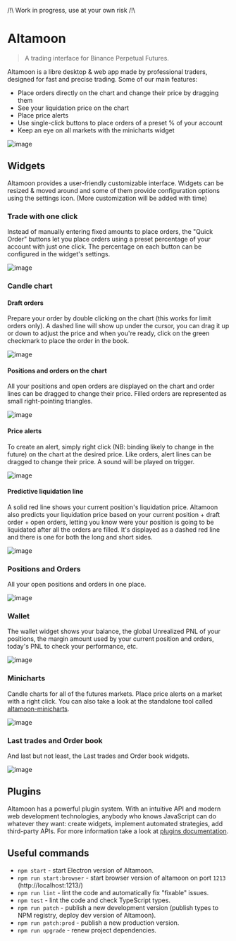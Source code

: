 /!\ Work in progress, use at your own risk /!\

# Altamoon

> A trading interface for Binance Perpetual Futures.

Altamoon is a libre desktop & web app made by professional traders, designed for fast and precise trading.
Some of our main features:
- Place orders directly on the chart and change their price by dragging them
- See your liquidation price on the chart
- Place price alerts
- Use single-click buttons to place orders of a preset % of your account
- Keep an eye on all markets with the minicharts widget

![image](https://user-images.githubusercontent.com/1082083/140765511-810c7e04-5ecd-4749-b64e-07a18b3f60c3.png)

## Widgets

Altamoon provides a user-friendly customizable interface. Widgets can be resized & moved around and some of them provide configuration options using the settings icon. (More customization will be added with time)

### Trade with one click

Instead of manually entering fixed amounts to place orders, the "Quick Order" buttons let you place orders using a preset percentage of your account with just one click. The percentage on each button can be configured in the widget's settings.

![image](https://user-images.githubusercontent.com/1082083/140765814-6cfac8a6-6949-4687-9fa6-b579f1e050be.png)


### Candle chart

#### Draft orders

Prepare your order by double clicking on the chart (this works for limit orders only). A dashed line will show up under the cursor, you can drag it up or down to adjust the price and when you're ready, click on the green checkmark to place the order in the book.

![image](https://user-images.githubusercontent.com/1082083/140766021-3f9b3b20-2451-436b-9a75-5a27c560bc81.png)


#### Positions and orders on the chart

All your positions and open orders are displayed on the chart and order lines can be dragged to change their price.
Filled orders are represented as small right-pointing triangles.

![image](https://user-images.githubusercontent.com/1082083/140767139-07c12d1e-ef80-4982-bdf1-1278babaa752.png)


#### Price alerts

To create an alert, simply right click (NB: binding likely to change in the future) on the chart at the desired price.
Like orders, alert lines can be dragged to change their price. A sound will be played on trigger.

![image](https://user-images.githubusercontent.com/1082083/140766447-08d4046b-14c7-439c-91f7-942a3b5c66d1.png)

#### Predictive liquidation line

A solid red line shows your current position's liquidation price.
Altamoon also predicts your liquidation price based on your current position + draft order + open orders, letting you know were your position is going to be liquidated after all the orders are filled. It's displayed as a dashed red line and there is one for both the long and short sides.

![image](https://user-images.githubusercontent.com/1082083/140766618-6de0a645-5249-4d78-9528-1c26bc7a3883.png)


### Positions and Orders

All your open positions and orders in one place.

![image](https://user-images.githubusercontent.com/1082083/140766381-e57eabfb-6d93-4ccf-9c79-913cc649ebde.png)


### Wallet

The wallet widget shows your balance, the global Unrealized PNL of your positions, the margin amount used by your current position and orders, today's PNL to check your performance, etc.

![image](https://user-images.githubusercontent.com/1082083/140767429-975046b7-1145-4f0f-a939-1028e29ba8ac.png)


### Minicharts

Candle charts for all of the futures markets. Place price alerts on a market with a right click. You can also take a look at the standalone tool called [altamoon-minicharts](https://altamoon.github.io/altamoon-minicharts).

![image](https://user-images.githubusercontent.com/1082083/140767525-889fb63e-d674-4b70-a498-7cf40485f37d.png)


### Last trades and Order book

And last but not least, the Last trades and Order book widgets.

![image](https://user-images.githubusercontent.com/1082083/140767557-7380d4cf-b665-4a65-9577-728c90037cd7.png)


## Plugins

Altamoon has a powerful plugin system. With an intuitive API and modern web development technologies, anybody who knows JavaScript can do whatever they want: create widgets, implement automated strategies, add third-party APIs. For more information take a look at [plugins documentation](https://github.com/Altamoon/altamoon-plugins).

## Useful commands

- `npm start` - start Electron version of Altamoon.
- `npm run start:browser` - start browser version of altamoon on port `1213` (http://localhost:1213/)
- `npm run lint` - lint the code and automatically fix "fixable" issues.
- `npm test` - lint the code and check TypeScript types.
- `npm run patch` - publish a new development version (publish types to NPM registry, deploy dev version of Altamoon).
- `npm run patch:prod` - publish a new production version.
- `npm run upgrade` - renew project dependencies.
